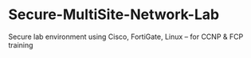 # Secure-MultiSite-Network-Lab
Secure lab environment using Cisco, FortiGate, Linux – for CCNP &amp; FCP training
